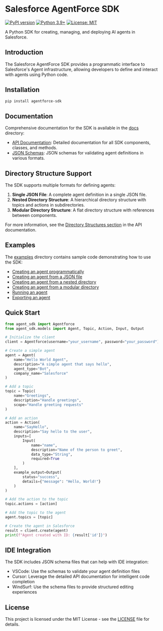 # Salesforce AgentForce SDK

[![PyPI version](https://badge.fury.io/py/agentforce.svg)](https://badge.fury.io/py/agentforce)
[![Python 3.9+](https://img.shields.io/badge/python-3.9+-blue.svg)](https://www.python.org/downloads/)
[![License: MIT](https://img.shields.io/badge/License-MIT-yellow.svg)](https://opensource.org/licenses/MIT)

A Python SDK for creating, managing, and deploying AI agents in Salesforce.

## Introduction

The Salesforce AgentForce SDK provides a programmatic interface to Salesforce's Agent infrastructure, allowing developers to define and interact with agents using Python code.

## Installation

```bash
pip install agentforce-sdk
```

## Documentation

Comprehensive documentation for the SDK is available in the [docs](docs) directory:

- [API Documentation](docs/api_documentation.md): Detailed documentation for all SDK components, classes, and methods.
- [JSON Schemas](docs/schemas): JSON schemas for validating agent definitions in various formats.

## Directory Structure Support

The SDK supports multiple formats for defining agents:

1. **Single JSON File**: A complete agent definition in a single JSON file.
2. **Nested Directory Structure**: A hierarchical directory structure with topics and actions in subdirectories.
3. **Modular Directory Structure**: A flat directory structure with references between components.

For more information, see the [Directory Structures section](docs/api_documentation.md#directory-structures) in the API documentation.

## Examples

The [examples](examples) directory contains sample code demonstrating how to use the SDK:

- [Creating an agent programmatically](examples/create_agent_programmatically.py)
- [Creating an agent from a JSON file](examples/create_agent_from_json_file.py)
- [Creating an agent from a nested directory](examples/create_agent_from_nested_directory.py)
- [Creating an agent from a modular directory](examples/create_agent_from_modular_directory.py)
- [Running an agent](examples/run_agent.py)
- [Exporting an agent](examples/export_salesforce_agent_example.py)

## Quick Start

```python
from agent_sdk import Agentforce
from agent_sdk.models import Agent, Topic, Action, Input, Output

# Initialize the client
client = Agentforce(username="your_username", password="your_password")

# Create a simple agent
agent = Agent(
    name="Hello World Agent",
    description="A simple agent that says hello",
    agent_type="Bot",
    company_name="Salesforce"
)

# Add a topic
topic = Topic(
    name="Greetings",
    description="Handle greetings",
    scope="Handle greeting requests"
)

# Add an action
action = Action(
    name="SayHello",
    description="Say hello to the user",
    inputs=[
        Input(
            name="name",
            description="Name of the person to greet",
            data_type="String",
            required=True
        )
    ],
    example_output=Output(
        status="success",
        details={"message": "Hello, World!"}
    )
)

# Add the action to the topic
topic.actions = [action]

# Add the topic to the agent
agent.topics = [topic]

# Create the agent in Salesforce
result = client.create(agent)
print(f"Agent created with ID: {result['id']}")
```

## IDE Integration

The SDK includes JSON schema files that can help with IDE integration:

- VSCode: Use the schemas to validate your agent definition files
- Cursor: Leverage the detailed API documentation for intelligent code completion
- WindSurf: Use the schema files to provide structured editing experiences

## License

This project is licensed under the MIT License - see the [LICENSE](LICENSE) file for details. 